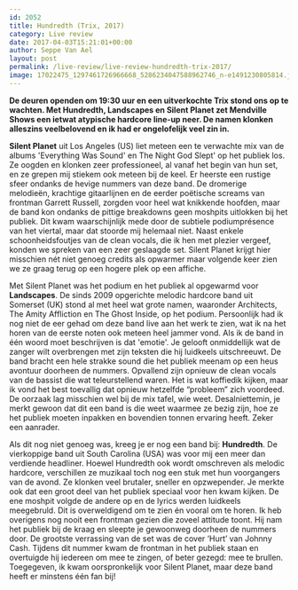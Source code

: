 ```yaml
---
id: 2052
title: Hundredth (Trix, 2017)
category: Live review
date: 2017-04-03T15:21:01+00:00
author: Seppe Van Ael
layout: post
permalink: /live-review/live-review-hundredth-trix-2017/
image: 17022475_1297461726966668_5286234047588962746_n-e1491230805814.jpg
---
```

**De deuren openden om 19:30 uur en een uitverkochte Trix stond ons op te wachten. Met Hundredth, Landscapes en Silent Planet zet Mendville Shows een ietwat atypische hardcore line-up neer. De namen klonken alleszins veelbelovend en ik had er ongelofelijk veel zin in.**

**Silent Planet** uit Los Angeles (US) liet meteen een te verwachte mix van de albums 'Everything Was Sound' en The Night God Slept' op het publiek los. Ze oogden en klonken zeer professioneel, al vanaf het begin van hun set, en ze grepen mij stiekem ook meteen bij de keel. Er heerste een rustige sfeer ondanks de hevige nummers van deze band. De dromerige melodieën, krachtige gitaarlijnen en de eerder poëtische screams van frontman Garrett Russell, zorgden voor heel wat knikkende hoofden, maar de band kon ondanks de pittige breakdowns geen moshpits uitlokken bij het publiek. Dit kwam waarschijnlijk mede door de subtiele podiumprésence van het viertal, maar dat stoorde mij helemaal niet. Naast enkele schoonheidsfoutjes van de clean vocals, die ik hen met plezier vergeef, konden we spreken van een zeer geslaagde set. Silent Planet krijgt hier misschien nét niet genoeg credits als opwarmer maar volgende keer zien we ze graag terug op een hogere plek op een affiche.

Met Silent Planet was het podium en het publiek al opgewarmd voor **Landscapes**. De sinds 2009 opgerichte melodic hardcore band uit Somerset (UK) stond al met heel wat grote namen, waaronder Architects, The Amity Affliction en The Ghost Inside, op het podium. Persoonlijk had ik nog niet de eer gehad om deze band live aan het werk te zien, wat ik na het horen van de eerste noten ook meteen heel jammer vond. Als ik de band in één woord moet beschrijven is dat 'emotie'. Je gelooft onmiddellijk wat de zanger wilt overbrengen met zijn teksten die hij luidkeels uitschreeuwt. De band bracht een hele strakke sound die het publiek meenam op een heus avontuur doorheen de nummers. Opvallend zijn opnieuw de clean vocals van de bassist die wat teleurstellend waren. Het is wat koffiedik kijken, maar ik vond het best toevallig dat opnieuw hetzelfde &#8220;probleem&#8221; zich voordeed. De oorzaak lag misschien wel bij de mix tafel, wie weet. Desalniettemin, je merkt gewoon dat dit een band is die weet waarmee ze bezig zijn, hoe ze het publiek moeten inpakken en bovendien tonnen ervaring heeft. Zeker een aanrader.

Als dit nog niet genoeg was, kreeg je er nog een band bij: **Hundredth**. De vierkoppige band uit South Carolina (USA) was voor mij een meer dan verdiende headliner. Hoewel Hundredth ook wordt omschreven als melodic hardcore, verschillen ze muzikaal toch nog een stuk met hun voorgangers van de avond. Ze klonken veel brutaler, sneller en opzwepender. Je merkte ook dat een groot deel van het publiek speciaal voor hen kwam kijken. De ene moshpit volgde de andere op en de lyrics werden luidkeels meegebruld. Dit is overweldigend om te zien én vooral om te horen. Ik heb overigens nog nooit een frontman gezien die zoveel attitude toont. Hij nam het publiek bij de kraag en sleepte je gewoonweg doorheen de nummers door. De grootste verrassing van de set was de cover ‘Hurt’ van Johnny Cash. Tijdens dit nummer kwam de frontman in het publiek staan en overtuigde hij iedereen om mee te zingen, of beter gezegd: mee te brullen. Toegegeven, ik kwam oorspronkelijk voor Silent Planet, maar deze band heeft er minstens één fan bij!
